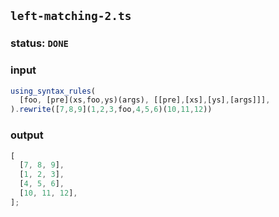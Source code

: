 ## `left-matching-2.ts`

### status: `DONE`

### input

```typescript
using_syntax_rules(
  [foo, [pre](xs,foo,ys)(args), [[pre],[xs],[ys],[args]]],
).rewrite([7,8,9](1,2,3,foo,4,5,6)(10,11,12))
```

### output

```typescript
[
  [7, 8, 9],
  [1, 2, 3],
  [4, 5, 6],
  [10, 11, 12],
];
```

